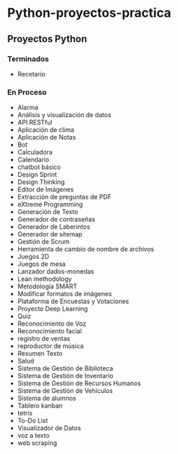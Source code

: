 # Python-proyectos-practica

## Proyectos Python
### Terminados

- Recetario

### En Proceso


- Alarma
- Análisis y visualización de datos
- API RESTful
- Aplicación de clima
- Aplicación de Notas
- Bot
- Calculadora
- Calendario
- chatbot básico
- Design Sprint
- Design Thinking
- Editor de Imágenes
- Extracción de preguntas de PDF
- eXtreme Programming
- Generación de Texto
- Generador de contraseñas
- Generador de Laberintos
- Generador de sitemap
- Gestión de Scrum
- Herramienta de cambio de nombre de archivos
- Juegos 2D
- Juegos de mesa
- Lanzador dados-monedas
- Lean methodology
- Metodología SMART
- Modificar formatos de imágenes
- Plataforma de Encuestas y Votaciones
- Proyecto Deep Learning
- Quiz
- Reconocimiento de Voz
- Reconocimiento facial
- registro de ventas
- reproductor de música
- Resumen Texto
- Salud
- Sistema de Gestión de Biblioteca
- Sistema de Gestión de Inventario
- Sistema de Gestión de Recursos Humanos
- Sistema de Gestión de Vehículos
- Sistema de alumnos
- Tablero kanban
- tetris
- To-Do List
- Visualizador de Datos
- voz a texto
- web scraping
